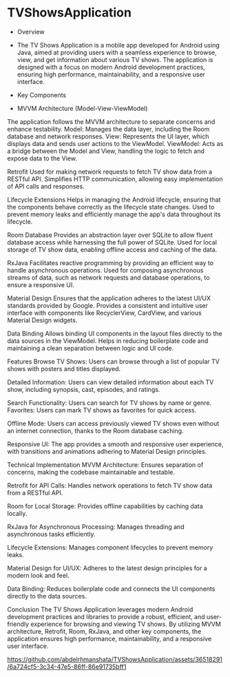 # TVShowsApplication

* Overview
 - The TV Shows Application is a mobile app developed for Android using Java, aimed at providing users with a seamless experience to browse, view, and get information about various TV shows. The application is designed with a focus on modern Android development practices, ensuring high performance, maintainability, and a responsive user interface.

* Key Components
 - MVVM Architecture (Model-View-ViewModel)

The application follows the MVVM architecture to separate concerns and enhance testability.
Model: Manages the data layer, including the Room database and network responses.
View: Represents the UI layer, which displays data and sends user actions to the ViewModel.
ViewModel: Acts as a bridge between the Model and View, handling the logic to fetch and expose data to the View.

Retrofit
Used for making network requests to fetch TV show data from a RESTful API.
Simplifies HTTP communication, allowing easy implementation of API calls and responses.

Lifecycle Extensions
Helps in managing the Android lifecycle, ensuring that the components behave correctly as the lifecycle state changes.
Used to prevent memory leaks and efficiently manage the app's data throughout its lifecycle.

Room Database
Provides an abstraction layer over SQLite to allow fluent database access while harnessing the full power of SQLite.
Used for local storage of TV show data, enabling offline access and caching of the data.

RxJava
Facilitates reactive programming by providing an efficient way to handle asynchronous operations.
Used for composing asynchronous streams of data, such as network requests and database operations, to ensure a responsive UI.

Material Design
Ensures that the application adheres to the latest UI/UX standards provided by Google.
Provides a consistent and intuitive user interface with components like RecyclerView, CardView, and various Material Design widgets.

Data Binding
Allows binding UI components in the layout files directly to the data sources in the ViewModel.
Helps in reducing boilerplate code and maintaining a clean separation between logic and UI code.

Features
Browse TV Shows: Users can browse through a list of popular TV shows with posters and titles displayed.

Detailed Information: Users can view detailed information about each TV show, including synopsis, cast, episodes, and ratings.

Search Functionality: Users can search for TV shows by name or genre.
Favorites: Users can mark TV shows as favorites for quick access.

Offline Mode: Users can access previously viewed TV shows even without an internet connection, thanks to the Room database caching.

Responsive UI: The app provides a smooth and responsive user experience, with transitions and animations adhering to Material Design principles.

Technical Implementation
MVVM Architecture: Ensures separation of concerns, making the codebase maintainable and testable.

Retrofit for API Calls: Handles network operations to fetch TV show data from a RESTful API.

Room for Local Storage: Provides offline capabilities by caching data locally.

RxJava for Asynchronous Processing: Manages threading and asynchronous tasks efficiently.

Lifecycle Extensions: Manages component lifecycles to prevent memory leaks.

Material Design for UI/UX: Adheres to the latest design principles for a modern look and feel.

Data Binding: Reduces boilerplate code and connects the UI components directly to the data sources.

Conclusion
The TV Shows Application leverages modern Android development practices and libraries to provide a robust, efficient, and user-friendly experience for browsing and viewing TV shows. By utilizing MVVM architecture, Retrofit, Room, RxJava, and other key components, the application ensures high performance, maintainability, and a responsive user interface.





 
https://github.com/abdelrhmanshata/TVShowsApplication/assets/36518291/6a724cf5-3c34-47e5-86ff-86e91735bff1
